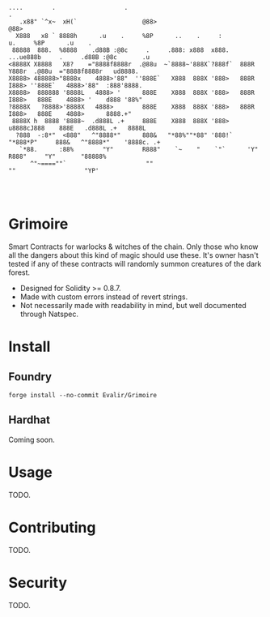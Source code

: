 ```
....        .                   .                                       .                            
   .x88" `^x~  xH(`                  @88>                                    @88>                          
  X888   x8 ` 8888h      .u    .     %8P      ..    .     :           u.     %8P      .u    .              
 88888  888.  %8888    .d88B :@8c     .     .888: x888  x888.   ...ue888b     .     .d88B :@8c       .u    
<8888X X8888   X8?    ="8888f8888r  .@88u  ~`8888~'888X`?888f`  888R Y888r  .@88u  ="8888f8888r   ud8888.  
X8888> 488888>"8888x    4888>'88"  ''888E`   X888  888X '888>   888R I888> ''888E`   4888>'88"  :888'8888. 
X8888>  888888 '8888L   4888> '      888E    X888  888X '888>   888R I888>   888E    4888> '    d888 '88%" 
?8888X   ?8888>'8888X   4888>        888E    X888  888X '888>   888R I888>   888E    4888>      8888.+"    
 8888X h  8888 '8888~  .d888L .+     888E    X888  888X '888>  u8888cJ888    888E   .d888L .+   8888L      
  ?888  -:8*"  <888"   ^"8888*"      888&   "*88%""*88" '888!`  "*888*P"     888&   ^"8888*"    '8888c. .+ 
   `*88.      :88%        "Y"        R888"    `~    "    `"`      'Y"        R888"     "Y"       "88888%   
      ^"~====""`                      ""                                      ""                   "YP'    
                                                                                                           
                                                                                                           
                                                                                                           
```
# Grimoire

Smart Contracts for warlocks &amp; witches of the chain. Only those who know all the dangers about this kind of magic should use these. It's owner hasn't tested if any of these contracts will randomly summon creatures of the dark forest.

- Designed for Solidity >= 0.8.7.
- Made with custom errors instead of revert strings.
- Not necessarily made with readability in mind, but well documented through Natspec.

# Install

## Foundry
```
forge install --no-commit Evalir/Grimoire
```

## Hardhat

Coming soon.

# Usage

TODO.

# Contributing

TODO.

# Security

TODO.

